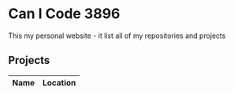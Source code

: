 # Can I Code 3896
This my personal website - it list all of my repositories and projects
## Projects
| Name | Location |
| ---- | -------- |
